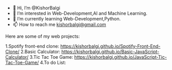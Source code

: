 - 👋 Hi, I’m @KishorBalgi
- 👀 I’m interested in Web-Development,AI and Machine Learning.
- 🌱 I’m currently learning Web-Development,Python.
- 📫 How to reach me kishorbalgi@gmail.com

Here are some of my web projects:

1.Spotify front-end clone:
https://kishorbalgi.github.io/Spotify-Front-End-Clone/
2.Basic Calculator:
https://kishorbalgi.github.io/Basic-JavaScript-Calculator/
3.Tic Tac Toe Game:
https://kishorbalgi.github.io/JavaScript-Tic-Tac-Toe-Game/
4.To do List:
